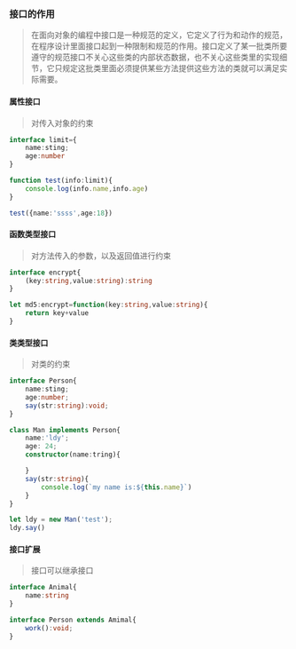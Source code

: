 ### 接口的作用
>在面向对象的编程中接口是一种规范的定义，它定义了行为和动作的规范，在程序设计里面接口起到一种限制和规范的作用。接口定义了某一批类所要遵守的规范接口不关心这些类的内部状态数据，也不关心这些类里的实现细节，它只规定这批类里面必须提供某些方法提供这些方法的类就可以满足实际需要。

#### 属性接口
>对传入对象的约束

````typescript
interface limit={
    name:sting;
    age:number
}

function test(info:limit){
    console.log(info.name,info.age)
}

test({name:'ssss',age:18})
````

#### 函数类型接口
>对方法传入的参数，以及返回值进行约束

````typescript
interface encrypt{
    (key:string,value:string):string
}

let md5:encrypt=function(key:string,value:string){
    return key+value
}
````

#### 类类型接口
>对类的约束

````typescript
interface Person{
    name:sting;
    age:number;
    say(str:string):void;
}

class Man implements Person{
    name:'ldy';
    age: 24;
    constructor(name:tring){

    }
    say(str:string){
        console.log(`my name is:${this.name}`)
    }
}

let ldy = new Man('test');
ldy.say()
````

#### 接口扩展
>接口可以继承接口

````typescript
interface Animal{
    name:string
}

interface Person extends Amimal{
    work():void;
} 
````